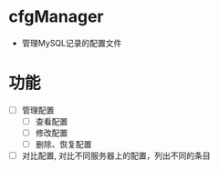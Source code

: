 # cfgManager
* 管理MySQL记录的配置文件

# 功能
* [ ] 管理配置
    * [ ] 查看配置
    * [ ] 修改配置
    * [ ] 删除、恢复配置

* [ ] 对比配置, 对比不同服务器上的配置，列出不同的条目
